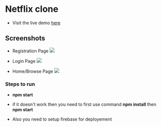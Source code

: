 # Netflix clone 
* Visit the live demo [here](https://netflix-lite.netlify.app/)

## Screenshots

* Registration Page
![](https://i.imgur.com/5uSSCSM.jpg)

* Login Page
![](https://i.imgur.com/NR1Ikt8.jpg)

* Home/Browse Page
![](https://i.imgur.com/3dfBb7Y.jpg)


### Steps to run

* **npm start**

* if it doesn't work then you need to first use command
**npm install** then **npm start**

* Also you need to setup firebase for deployement 



